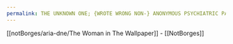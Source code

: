 ```yaml
---
permalink: THE UNKNOWN ONE; {WROTE WRONG NON-} ANONYMOUS PSYCHIATRIC PATIENT
---
```

[[notBorges/aria-dne/The Woman in The Wallpaper]] - [[NotBorges]]